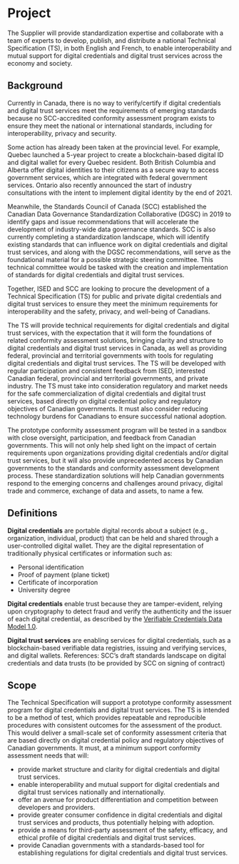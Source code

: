 # Project

The Supplier will provide standardization expertise and collaborate with a team of experts to develop, publish, and distribute a national Technical Specification (TS), in both English and French, to enable interoperability and mutual support for digital credentials and digital trust services across the economy and society.
## Background

Currently in Canada, there is no way to verify/certify if digital credentials and digital trust services meet the requirements of emerging standards because no SCC-accredited conformity assessment program exists to ensure they meet the national or international standards, including for interoperability, privacy and security. 

Some action has already been taken at the provincial level. For example, Quebec launched a 5-year project to create a blockchain-based digital ID and digital wallet for every Quebec resident. Both British Columbia and Alberta offer digital identities to their citizens as a secure way to access government services, which are integrated with federal government services. Ontario also recently announced the start of industry consultations with the intent to implement digital identity by the end of 2021. 

Meanwhile, the Standards Council of Canada (SCC) established the Canadian Data Governance Standardization Collaborative (DGSC) in 2019 to identify gaps and issue recommendations that will accelerate the development of industry-wide data governance standards. SCC is also currently completing a standardization landscape, which will identify existing standards that can influence work on digital credentials and digital trust services, and along with the DGSC recommendations, will serve as the foundational material for a possible strategic steering committee. This technical committee would be tasked with the creation and implementation of standards for digital credentials and digital trust services. 

Together, ISED and SCC are looking to procure the development of a Technical Specification (TS) for public and private digital credentials and digital trust services to ensure they meet the minimum requirements for interoperability and the safety, privacy, and well-being of Canadians. 

The TS will provide technical requirements for digital credentials and digital trust services, with the expectation that it will form the foundations of related conformity assessment solutions, bringing clarity and structure to digital credentials and digital trust services in Canada, as well as providing federal, provincial and territorial governments with tools for regulating digital credentials and digital trust services. The TS will be developed with regular participation and consistent feedback from ISED, interested Canadian federal, provincial and territorial governments, and private industry. The TS must take into consideration regulatory and market needs for the safe commercialization of digital credentials and digital trust services, based directly on digital credential policy and regulatory objectives of Canadian governments. It must also consider reducing technology burdens for Canadians to ensure successful national adoption. 

The prototype conformity assessment program will be tested in a sandbox with close oversight, participation, and feedback from Canadian governments. This will not only help shed light on the impact of certain requirements upon organizations providing digital credentials and/or digital trust services, but it will also provide unprecedented access by Canadian governments to the standards and conformity assessment development process. These standardization solutions will help Canadian governments respond to the emerging concerns and challenges around privacy, digital trade and commerce, exchange of data and assets, to name a few.

## Definitions

**Digital credentials** are portable digital records about a subject (e.g., organization, individual, product) that can be held and shared through a user-controlled digital wallet. They are the digital representation of traditionally physical certificates or information such as:

* Personal identification
* Proof of payment (plane ticket)
* Certificate of incorporation 
* University degree

**Digital credentials** enable trust because they are tamper-evident, relying upon cryptography to detect fraud and verify the authenticity and the issuer of each digital credential, as described by the [Verifiable Credentials Data Model 1.0](https://www.w3.org/TR/vc-data-model/).

**Digital trust services** are enabling services for digital credentials, such as a blockchain-based verifiable data registries, issuing and verifying services, and digital wallets. References: SCC’s draft standards landscape on digital credentials and data trusts (to be provided by SCC on signing of contract)

## Scope

The Technical Specification will support a prototype conformity assessment program for digital credentials and digital trust services. The TS is intended to be a method of test, which provides repeatable and reproducible procedures with consistent outcomes for the assessment of the product. This would deliver a small-scale set of conformity assessment criteria that are based directly on digital credential policy and regulatory objectives of Canadian governments. It must, at a minimum support conformity assessment needs that will:

* provide market structure and clarity for digital credentials and digital trust services. 
* enable interoperability and mutual support for digital credentials and digital trust services nationally and internationally.
* offer an avenue for product differentiation and competition between developers and providers.
* provide greater consumer confidence in digital credentials and digital trust services and products, thus potentially helping with adoption.
* provide a means for third-party assessment of the safety, efficacy, and ethical profile of digital credentials and digital trust services. 
* provide Canadian governments with a standards-based tool for establishing regulations for digital credentials and digital trust services.